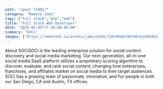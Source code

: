 ```yaml
---
path: "/post-71001/"
category: "Remote Jobs"
tags: ["full stack","php","mob"]
title: "Full Stack Web Developer"
date: "2019-02-05T17:39:50-08:00"
summary: "SOCi"
images: ["https://remoteok.io/assets/jobs/d345cf20396e87d07667e14d8d62ecf3.png"]
---
```


About SOCiSOCi is the leading enterprise solution for social content discovery and social media marketing. Our next-generation, all-in-one social media SaaS platform utilizes a proprietary scoring algorithm to discover, evaluate, and rank social content, changing how enterprises, franchises, and affiliates market on social media to their target audiences. SOCi has a growing team of passionate, innovative, and fun people in both our San Diego, CA and Austin, TX offices.
